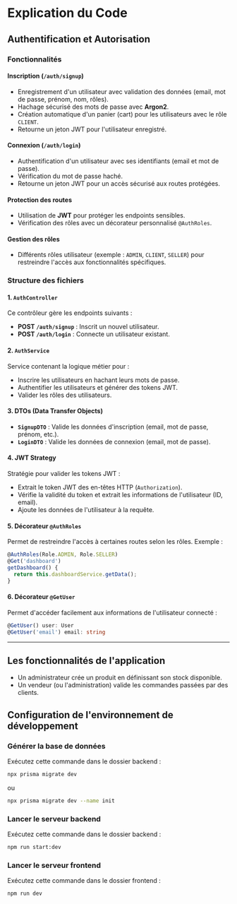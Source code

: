 
# Explication du Code

## Authentification et Autorisation

### Fonctionnalités

#### Inscription (`/auth/signup`)
- Enregistrement d'un utilisateur avec validation des données (email, mot de passe, prénom, nom, rôles).
- Hachage sécurisé des mots de passe avec **Argon2**.
- Création automatique d'un panier (cart) pour les utilisateurs avec le rôle `CLIENT`.
- Retourne un jeton JWT pour l'utilisateur enregistré.

#### Connexion (`/auth/login`)
- Authentification d'un utilisateur avec ses identifiants (email et mot de passe).
- Vérification du mot de passe haché.
- Retourne un jeton JWT pour un accès sécurisé aux routes protégées.

#### Protection des routes
- Utilisation de **JWT** pour protéger les endpoints sensibles.
- Vérification des rôles avec un décorateur personnalisé `@AuthRoles`.

#### Gestion des rôles
- Différents rôles utilisateur (exemple : `ADMIN`, `CLIENT`, `SELLER`) pour restreindre l'accès aux fonctionnalités spécifiques.

### Structure des fichiers

#### 1. `AuthController`
Ce contrôleur gère les endpoints suivants :
- **POST `/auth/signup`** : Inscrit un nouvel utilisateur.
- **POST `/auth/login`** : Connecte un utilisateur existant.

#### 2. `AuthService`
Service contenant la logique métier pour :
- Inscrire les utilisateurs en hachant leurs mots de passe.
- Authentifier les utilisateurs et générer des tokens JWT.
- Valider les rôles des utilisateurs.

#### 3. DTOs (Data Transfer Objects)
- **`SignupDTO`** : Valide les données d'inscription (email, mot de passe, prénom, etc.).
- **`LoginDTO`** : Valide les données de connexion (email, mot de passe).

#### 4. JWT Strategy
Stratégie pour valider les tokens JWT :
- Extrait le token JWT des en-têtes HTTP (`Authorization`).
- Vérifie la validité du token et extrait les informations de l'utilisateur (ID, email).
- Ajoute les données de l'utilisateur à la requête.

#### 5. Décorateur `@AuthRoles`
Permet de restreindre l'accès à certaines routes selon les rôles. Exemple :

```typescript
@AuthRoles(Role.ADMIN, Role.SELLER)
@Get('dashboard')
getDashboard() {
  return this.dashboardService.getData();
}
```

#### 6. Décorateur `@GetUser`
Permet d'accéder facilement aux informations de l'utilisateur connecté :

```typescript
@GetUser() user: User
@GetUser('email') email: string
```

---


## Les fonctionnalités de l'application

- Un administrateur crée un produit en définissant son stock disponible.
- Un vendeur (ou l'administration) valide les commandes passées par des clients.

## Configuration de l'environnement de développement

### Générer la base de données

Exécutez cette commande dans le dossier backend :
```bash
npx prisma migrate dev
```
ou
```bash
npx prisma migrate dev --name init
```

### Lancer le serveur backend

Exécutez cette commande dans le dossier backend :
```bash
npm run start:dev
```

### Lancer le serveur frontend

Exécutez cette commande dans le dossier frontend :
```bash
npm run dev
```
